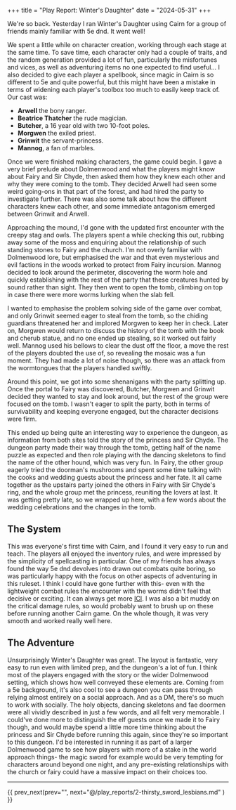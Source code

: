 +++
title = "Play Report: Winter's Daughter"
date = "2024-05-31"
+++

We're so back. Yesterday I ran Winter's Daughter using Cairn for a group of friends mainly familiar with 5e dnd. It went well!
<!-- more -->

We spent a little while on character creation, working through each stage at the same time. To save time, each character only had a couple of traits, and the random generation provided a lot of fun, particularly the misfortunes and vices, as well as adventuring items no one expected to find useful... I also decided to give each player a spellbook, since magic in Cairn is so different to 5e and quite powerful, but this might have been a mistake in terms of widening each player's toolbox too much to easily keep track of. Our cast was:
* **Arwell** the bony ranger.
* **Beatrice Thatcher** the rude magician.
* **Butcher**, a 16 year old with two 10-foot poles.
* **Morgwen** the exiled priest.
* **Grinwit** the servant-princess.
* **Mannog**, a fan of marbles.

Once we were finished making characters, the game could begin. I gave a very brief prelude about Dolmenwood and what the players might know about Fairy and Sir Chyde, then asked them how they knew each other and why they were coming to the tomb. They decided Arwell had seen some weird going-ons in that part of the forest, and had hired the party to investigate further. There was also some talk about how the different characters knew each other, and some immediate antagonism emerged between Grinwit and Arwell.

Approaching the mound, I'd gone with the updated first encounter with the creepy stag and owls. The players spent a while checking this out, rubbing away some of the moss and enquiring about the relationship of such standing stones to Fairy and the church. I'm not overly familiar with Dolmenwood lore, but emphasised the war and that even mysterious and evil factions in the woods worked to protect from Fairy incursion. Mannog decided to look around the perimeter, discovering the worm hole and quickly establishing with the rest of the party that these creatures hunted by sound rather than sight. They then went to open the tomb, climbing on top in case there were more worms lurking when the slab fell.

I wanted to emphasise the problem solving side of the game over combat, and only Grinwit seemed eager to steal from the tomb, so the chiding guardians threatened her and implored Morgwen to keep her in check. Later on, Morgwen would return to discuss the history of the tomb with the book and cherub statue, and no one ended up stealing, so it worked out fairly well. Mannog used his bellows to clear the dust off the floor, a move the rest of the players doubted the use of, so revealing the mosaic was a fun moment. They had made a lot of noise though, so there was an attack from the wormtongues that the players handled swiftly.

Around this point, we got into some shenanigans with the party splitting up. Once the portal to Fairy was discovered, Butcher, Morgwen and Grinwit decided they wanted to stay and look around, but the rest of the group were focused on the tomb. I wasn't eager to split the party, both in terms of survivability and keeping everyone engaged, but the character decisions were firm.

This ended up being quite an interesting way to experience the dungeon, as information from both sites told the story of the princess and Sir Chyde. The dungeon party made their way through the tomb, getting half of the name puzzle as expected and then role playing with the dancing skeletons to find the name of the other hound, which was very fun. In Fairy, the other group eagerly tried the doorman's mushrooms and spent some time talking with the cooks and wedding guests about the princess and her fate. It all came together as the upstairs party joined the others in Fairy with Sir Chyde's ring, and the whole group met the princess, reuniting the lovers at last. It was getting pretty late, so we wrapped up here, with a few words about the wedding celebrations and the changes in the tomb.

## The System
This was everyone's first time with Cairn, and I found it very easy to run and teach. The players all enjoyed the inventory rules, and were impressed by the simplicity of spellcasting in particular. One of my friends has always found the way 5e dnd devolves into drawn out combats quite boring, so was particularly happy with the focus on other aspects of adventuring in this ruleset. I think I could have gone further with this- even with the lightweight combat rules the encounter with the worms didn't feel that decisive or exciting. It can always get more [ICI](https://www.bastionland.com/2018/09/the-ici-doctrine-information-choice.html). I was also a bit muddy on the critical damage rules, so would probably want to brush up on these before running another Cairn game. On the whole though, it was very smooth and worked really well here.

## The Adventure
Unsurprisingly Winter's Daughter was great. The layout is fantastic, very easy to run even with limited prep, and the dungeon's a lot of fun. I think most of the players engaged with the story or the wider Dolmenwood setting, which shows how well conveyed these elements are. Coming from a 5e background, it's also cool to see a dungeon you can pass through relying almost entirely on a social approach. And as a DM, there's so much to work with socially. The holy objects, dancing skeletons and fae doormen were all vividly described in just a few words, and all felt very memorable. I could've done more to distinguish the elf guests once we made it to Fairy though, and would maybe spend a little more time thinking about the princess and Sir Chyde before running this again, since they're so important to this dungeon. I'd be interested in running it as part of a larger Dolmenwood game to see how players with more of a stake in the world approach things- the magic sword for example would be very tempting for characters around beyond one night, and any pre-existing relationships with the church or fairy could have a massive impact on their choices too.
***

{{ prev_next(prev="", next="@/play_reports/2-thirsty_sword_lesbians.md" ) }}

